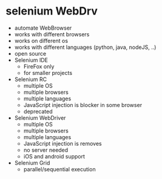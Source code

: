 # selenium WebDrv

+ automate WebBrowser
+ works with different browsers
+ works on different os
+ works with different languages (python, java, nodeJS, ..)
+ open source
+ Selenium IDE
  + FireFox only
  + for smaller projects
+ Selenium RC
  + multiple OS
  + multiple browsers
  + multiple languages
  + JavaScript injection is blocker in some browser
  + deprecated
+ Selenium WebDriver
  + multiple OS
  + multiple browsers
  + multiple languages
  + JavaScript injection is removes
  + no server needed
  + iOS and android support
+ Selenium Grid
  + parallel/sequential execution
